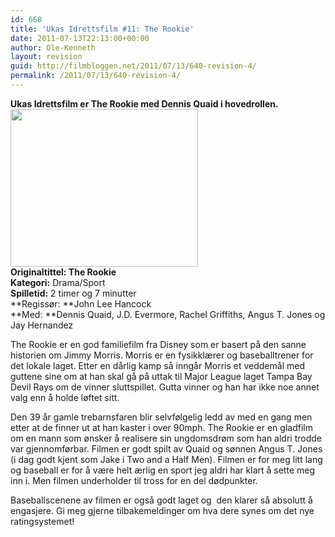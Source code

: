```yaml
---
id: 668
title: 'Ukas Idrettsfilm #11: The Rookie'
date: 2011-07-13T22:13:00+00:00
author: Ole-Kenneth
layout: revision
guid: http://filmbloggen.net/2011/07/13/640-revision-4/
permalink: /2011/07/13/640-revision-4/
---
```

**Ukas Idrettsfilm er The Rookie med Dennis Quaid i hovedrollen.**  
<img class="alignnone size-medium wp-image-642" src="http://filmbloggen.net/wp-content/uploads//2011/07/morrisandquaid-300x252.jpg" alt="" width="300" height="252" />  
**Originaltittel: **The Rookie**  
Kategori:** Drama/Sport  
**Spilletid:** 2 timer og 7 minutter  
**Regissør: **John Lee Hancock  
**Med: **Dennis Quaid, J.D. Evermore, Rachel Griffiths, Angus T. Jones og Jay Hernandez

The Rookie er en god familiefilm fra Disney som er basert på den sanne historien om Jimmy Morris. Morris er en fysikklærer og baseballtrener for det lokale laget. Etter en dårlig kamp så inngår Morris et veddemål med guttene sine om at han skal gå på uttak til Major League laget Tampa Bay Devil Rays om de vinner sluttspillet. Gutta vinner og han har ikke noe annet valg enn å holde løftet sitt.

Den 39 år gamle trebarnsfaren blir selvfølgelig ledd av med en gang men etter at de finner ut at han kaster i over 90mph. The Rookie er en gladfilm om en mann som ønsker å realisere sin ungdomsdrøm som han aldri trodde var gjennomførbar. Filmen er godt spilt av Quaid og sønnen Angus T. Jones (i dag godt kjent som Jake i Two and a Half Men). Filmen er for meg litt lang og baseball er for å være helt ærlig en sport jeg aldri har klart å sette meg inn i. Men filmen underholder til tross for en del dødpunkter.

Baseballscenene av filmen er også godt laget og  den klarer så absolutt å engasjere. Gi meg gjerne tilbakemeldinger om hva dere synes om det nye ratingsystemet!